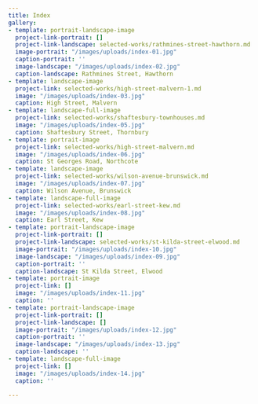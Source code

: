 ```yaml
---
title: Index
gallery:
- template: portrait-landscape-image
  project-link-portrait: []
  project-link-landscape: selected-works/rathmines-street-hawthorn.md
  image-portrait: "/images/uploads/index-01.jpg"
  caption-portrait: ''
  image-landscape: "/images/uploads/index-02.jpg"
  caption-landscape: Rathmines Street, Hawthorn
- template: landscape-image
  project-link: selected-works/high-street-malvern-1.md
  image: "/images/uploads/index-03.jpg"
  caption: High Street, Malvern
- template: landscape-full-image
  project-link: selected-works/shaftesbury-townhouses.md
  image: "/images/uploads/index-05.jpg"
  caption: Shaftesbury Street, Thornbury
- template: portrait-image
  project-link: selected-works/high-street-malvern.md
  image: "/images/uploads/index-06.jpg"
  caption: St Georges Road, Northcote
- template: landscape-image
  project-link: selected-works/wilson-avenue-brunswick.md
  image: "/images/uploads/index-07.jpg"
  caption: Wilson Avenue, Brunswick
- template: landscape-full-image
  project-link: selected-works/earl-street-kew.md
  image: "/images/uploads/index-08.jpg"
  caption: Earl Street, Kew
- template: portrait-landscape-image
  project-link-portrait: []
  project-link-landscape: selected-works/st-kilda-street-elwood.md
  image-portrait: "/images/uploads/index-10.jpg"
  image-landscape: "/images/uploads/index-09.jpg"
  caption-portrait: ''
  caption-landscape: St Kilda Street, Elwood
- template: portrait-image
  project-link: []
  image: "/images/uploads/index-11.jpg"
  caption: ''
- template: portrait-landscape-image
  project-link-portrait: []
  project-link-landscape: []
  image-portrait: "/images/uploads/index-12.jpg"
  caption-portrait: ''
  image-landscape: "/images/uploads/index-13.jpg"
  caption-landscape: ''
- template: landscape-full-image
  project-link: []
  image: "/images/uploads/index-14.jpg"
  caption: ''

---
```

